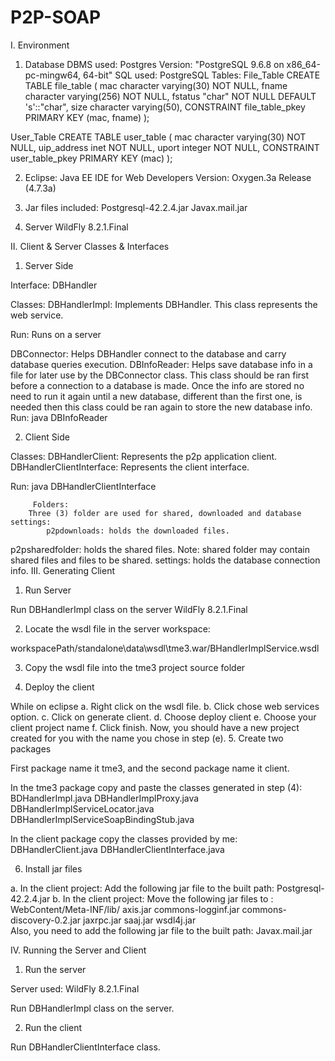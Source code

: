 # P2P-SOAP

I.	Environment

1.	Database
DBMS used: Postgres
Version: "PostgreSQL 9.6.8 on x86_64-pc-mingw64, 64-bit"
SQL used: PostgreSQL
Tables:
File_Table
CREATE TABLE file_table
(
  	mac character varying(30) NOT NULL,
  	fname character varying(256) NOT NULL,
  	fstatus "char" NOT NULL DEFAULT 's'::"char",
 	size character varying(50),
  	CONSTRAINT file_table_pkey PRIMARY KEY (mac, fname)
);

User_Table
	CREATE TABLE user_table
(
  		mac character varying(30)  NOT NULL,
 	 	uip_address inet NOT NULL,
  		uport integer NOT NULL,
  		CONSTRAINT user_table_pkey PRIMARY KEY (mac)
);

2.	Eclipse:
Java EE IDE for Web Developers
Version: Oxygen.3a Release (4.7.3a)

3.	Jar files included:
Postgresql-42.2.4.jar
Javax.mail.jar

4.	Server
WildFly 8.2.1.Final


II.	Client & Server Classes & Interfaces

1.	Server Side

Interface:
	DBHandler

Classes:
DBHandlerImpl: Implements DBHandler. This class represents the web service.
	
Run:	Runs on a server

DBConnector: Helps DBHandler connect to the database and carry database queries execution.
DBInfoReader: Helps save database info in a file for later use by the DBConnector class. This class should be ran first before a connection to a database is made. Once the info are stored no need to run it again until a new database, different than the first one, is needed then this class could be ran again to store the new database info.
Run:	java DBInfoReader

2.	Client Side

Classes:
	DBHandlerClient: Represents the p2p application client.
	DBHandlerClientInterface: Represents the client interface.
	
Run:	java DBHandlerClientInterface


	     Folders:
		Three (3) folder are used for shared, downloaded and database settings:
			p2pdownloads: holds the downloaded files.
p2psharedfolder: holds the shared files. Note: shared folder may contain shared files and files to be shared.
			settings: holds the database connection info.
III.	Generating Client

1.	Run Server 

Run DBHandlerImpl class on the server WildFly 8.2.1.Final

2.	Locate the wsdl file in the server workspace:

workspacePath/standalone\data\wsdl\tme3.war/BHandlerImplService.wsdl

3.	Copy the wsdl file into the tme3 project source folder

4.	Deploy the client


While on eclipse
a.	Right click on the wsdl file.
b.	Click chose web services option.
c.	Click on generate client.
d.	Choose deploy client
e.	Choose your client project name
f.	Click finish.
Now, you should have a new project created for you with the name you chose in step (e).
5.	Create two packages

First package name it tme3, and the second package name it client.

In the tme3 package copy and paste the classes generated in step (4):
	BDHandlerImpl.java
	DBHandlerImplProxy.java
	DBHandlerImplServiceLocator.java
	DBHandlerImplServiceSoapBindingStub.java

In the client package copy the classes provided by me:
	DBHandlerClient.java
	DBHandlerClientInterface.java

6.	Install jar files

a.	In the client project:
Add the following jar file to the built path:
			Postgresql-42.2.4.jar
b.	In the client project:
Move the following jar files to :   WebContent/Meta-INF/lib/
	axis.jar
	commons-logginf.jar
	commons-discovery-0.2.jar
	jaxrpc.jar
	saaj.jar
wsdl4j.jar	
Also, you need to add the following jar file to the built path:
			Javax.mail.jar

IV.	Running the Server and Client

1.	Run the server

Server used: WildFly 8.2.1.Final

Run DBHandlerImpl class on the server.

2.	Run the client

Run DBHandlerClientInterface class.

